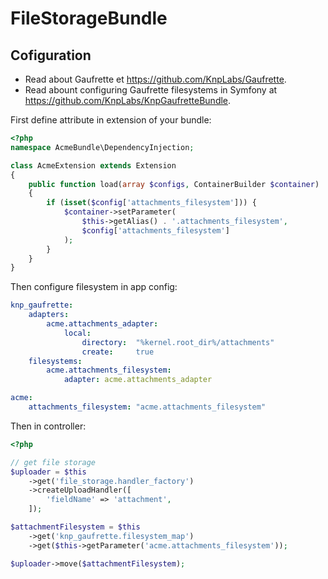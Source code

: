 # FileStorageBundle

## Cofiguration

* Read about Gaufrette et https://github.com/KnpLabs/Gaufrette.
* Read abount configuring Gaufrette filesystems in Symfony at https://github.com/KnpLabs/KnpGaufretteBundle.

First define attribute in extension of your bundle:
```php
<?php
namespace AcmeBundle\DependencyInjection;

class AcmeExtension extends Extension
{
    public function load(array $configs, ContainerBuilder $container)
    {
        if (isset($config['attachments_filesystem'])) {
            $container->setParameter(
                $this->getAlias() . '.attachments_filesystem',
                $config['attachments_filesystem']
            );
        }
    }
}
```

Then configure filesystem in app config:
```yaml
knp_gaufrette:
    adapters:
        acme.attachments_adapter:
            local:
                directory:  "%kernel.root_dir%/attachments"
                create:     true
    filesystems:
        acme.attachments_filesystem:
            adapter: acme.attachments_adapter

acme:
    attachments_filesystem: "acme.attachments_filesystem"
```

Then in controller:
```php
<?php

// get file storage
$uploader = $this
    ->get('file_storage.handler_factory')
    ->createUploadHandler([
        'fieldName' => 'attachment',
    ]);

$attachmentFilesystem = $this
    ->get('knp_gaufrette.filesystem_map')
    ->get($this->getParameter('acme.attachments_filesystem'));

$uploader->move($attachmentFilesystem);


